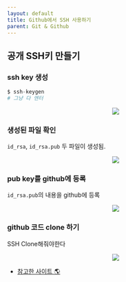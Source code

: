 ```yaml
---
layout: default
title: Github에서 SSH 사용하기
parent: Git & Github
---
```


## 공개 SSH키 만들기

### ssh key 생성

```s
$ ssh-keygen
# 그냥 다 엔터
```

<p align="center">
  <img src="https://taehyungs-programming-blog.github.io/blog/assets/images/git-github/ssh-01.png" style="max-height:400px;max-width:450px"/>
</p>


### 생성된 파일 확인

`id_rsa`, `id_rsa.pub` 두 파일이 생성됨.

<p align="center">
  <img src="https://taehyungs-programming-blog.github.io/blog/assets/images/git-github/ssh-02.png" style="max-height:400px;max-width:450px"/>
</p>


### pub key를 github에 등록

`id_rsa.pub`의 내용을 github에 등록

<p align="center">
  <img src="https://taehyungs-programming-blog.github.io/blog/assets/images/git-github/ssh-03.png" style="max-height:400px;max-width:450px" />
</p>


### github 코드 clone 하기

SSH Clone해줘야한다

<p align="center">
  <img src="https://taehyungs-programming-blog.github.io/blog/assets/images/git-github/ssh-04.png" style="max-height:400px;max-width:450px"/>
</p>


- [참고한 사이트 🌎](https://brunch.co.kr/@anonymdevoo/10)
